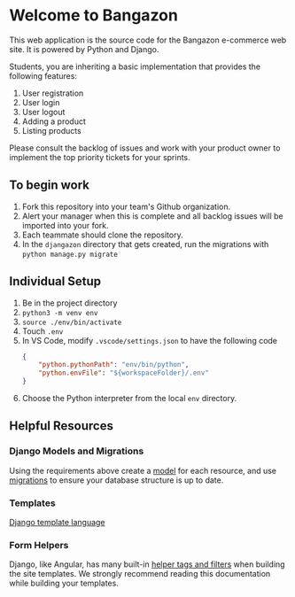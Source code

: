 # Welcome to Bangazon

This web application is the source code for the Bangazon e-commerce web site. It is powered by Python and Django.

Students, you are inheriting a basic implementation that provides the following features:

1. User registration
1. User login
1. User logout
1. Adding a product
1. Listing products

Please consult the backlog of issues and work with your product owner to implement the top priority tickets for your sprints.

## To begin work

1. Fork this repository into your team's Github organization.
1. Alert your manager when this is complete and all backlog issues will be imported into your fork.
1. Each teammate should clone the repository.
1. In the `djangazon` directory that gets created, run the migrations with `python manage.py migrate`

## Individual Setup

1. Be in the project directory
1. `python3 -m venv env`
1. `source ./env/bin/activate`
1. Touch `.env`
1. In VS Code, modify `.vscode/settings.json` to have the following code
    ```json
    {
        "python.pythonPath": "env/bin/python",
        "python.envFile": "${workspaceFolder}/.env"
    }
    ```
1. Choose the Python interpreter from the local `env` directory.


## Helpful Resources

### Django Models and Migrations

Using the requirements above create a [model](https://docs.djangoproject.com/en/1.10/topics/db/models/) for each resource, and use [migrations](https://docs.djangoproject.com/en/1.10/topics/migrations/) to ensure your database structure is up to date.

### Templates

[Django template language](https://docs.djangoproject.com/en/1.10/ref/templates/language/)

### Form Helpers

Django, like Angular, has many built-in [helper tags and filters](https://docs.djangoproject.com/en/1.10/ref/templates/builtins/) when building the site templates. We strongly recommend reading this documentation while building your templates.